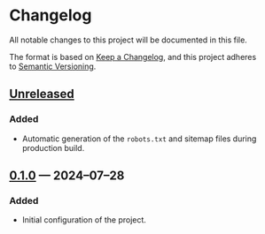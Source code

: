 <!-- markdownlint-disable MD024 -->
# Changelog

All notable changes to this project will be documented in this file.

The format is based on [Keep a Changelog](https://keepachangelog.com), and this project adheres to [Semantic Versioning](https://semver.org).

## [Unreleased]

### Added

- Automatic generation of the `robots.txt` and sitemap files during production build.

## [0.1.0] — 2024–07–28

### Added

- Initial configuration of the project.

[Unreleased]: https://github.com/firefoxic/project-template-astro/compare/v0.1.0...HEAD
[0.1.0]: https://github.com/firefoxic/project-template-astro/releases/tag/v0.1.0
